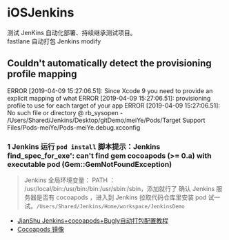 # iOSJenkins
测试 JenKins 自动化部署、持续继承测试项目。<br />
fastlane 自动打包
Jenkins modify


## Couldn't automatically detect the provisioning profile mapping
ERROR [2019-04-09 15:27:06.51]: Since Xcode 9 you need to provide an explicit mapping of what
ERROR [2019-04-09 15:27:06.51]: provisioning profile to use for each target of your app
ERROR [2019-04-09 15:27:06.51]: No such file or directory @ rb_sysopen - /Users/Shared/Jenkins/Desktop/gitDemo/meiYe/Pods/Target Support Files/Pods-meiYe/Pods-meiYe.debug.xcconfig



### 1 Jenkins 运行 `pod install` 脚本提示：Jenkins find_spec_for_exe': can't find gem cocoapods (>= 0.a) with executable pod (Gem::GemNotFoundException)
> Jenkins 全局环境变量： PATH ： /usr/local/bin:/usr/bin:/bin:/usr/sbin:/sbin，添加就行了
> 确认 Jenkins 服务器是否有 cocoapods ，进入到 Jenkins 拉取代码仓库里安装 pod 试一试。`/Users/Shared/Jenkins/Home/workspace/JenkinsDemo`

- [JianShu Jenkins+cocoapods+Bugly自动打包配置教程](https://www.jianshu.com/p/6ea18e8cc048)
- [Cocoapods 镜像](https://blog.csdn.net/guo405240393/article/details/80319520)
